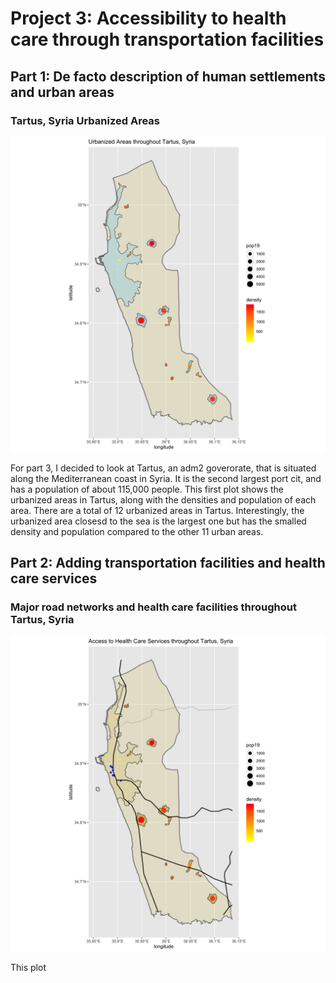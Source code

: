 # Project 3: Accessibility to health care through transportation facilities

## Part 1: De facto description of human settlements and urban areas
### Tartus, Syria Urbanized Areas
![](Tartus2.png)

For part 3, I decided to look at Tartus, an adm2 goverorate, that is situated along the Mediterranean coast in Syria. It is the second largest port cit, and has a population of about 115,000 people. This first plot shows the urbanized areas in Tartus, along with the densities and population of each area. There are a total of 12 urbanized areas in Tartus. Interestingly, the urbanized area closesd to the sea is the largest one but has the smalled density and population compared to  the other 11 urban areas.


## Part 2: Adding transportation facilities and health care services
### Major road networks and health care facilities throughout Tartus, Syria
![](Tartus_hcf_and_roads.png)

This plot 

